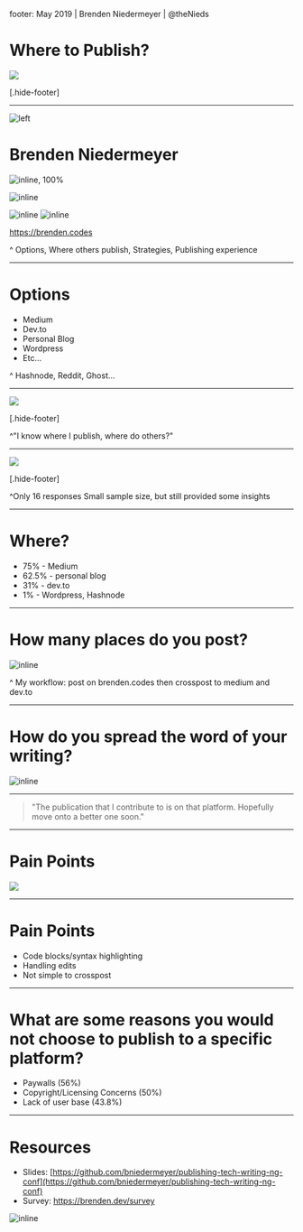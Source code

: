 footer: May 2019 | Brenden Niedermeyer | @theNieds

# Where to Publish?

![](assets/images/papers.jpg)

[.hide-footer]

---

![left](assets/images/me.jpg)

# Brenden Niedermeyer

![inline, 100%](assets/images/expd.png)

![inline](assets/images/cargo-signal-logo-dark.png)

![inline](assets/images/ngseattle.png) ![inline](assets/images/seattlejs.png)

https://brenden.codes

^ Options, Where others publish, Strategies, Publishing experience

---

# Options

- Medium
- Dev.to
- Personal Blog
- Wordpress
- Etc...

^ Hashnode, Reddit, Ghost...

---

![](assets/images/where.gif)

[.hide-footer]

^"I know where I publish, where do others?"

---

![](assets/images/survey.png)

[.hide-footer]

^Only 16 responses
Small sample size, but still provided some insights

---

# Where?

- 75% - Medium
- 62.5% - personal blog
- 31% - dev.to
- 1% - Wordpress, Hashnode

---

# How many places do you post?

![inline](assets/images/how-many.png)

^ My workflow: post on brenden.codes then crosspost to medium and dev.to

---

# How do you spread the word of your writing?

![inline](assets/images/spreading-word.png)

---

> "The publication that I contribute to is on that platform. Hopefully move onto a better one soon."

---

# Pain Points

![](assets/images/pain.gif)

---

# Pain Points

- Code blocks/syntax highlighting
- Handling edits
- Not simple to crosspost

---

# What are some reasons you would not choose to publish to a specific platform?

- Paywalls (56%)
- Copyright/Licensing Concerns (50%)
- Lack of user base (43.8%)

---

# Resources

- Slides: [https://github.com/bniedermeyer/publishing-tech-writing-ng-conf](https://github.com/bniedermeyer/publishing-tech-writing-ng-conf)
- Survey: https://brenden.dev/survey

![inline](assets/images/survey-link.png)
